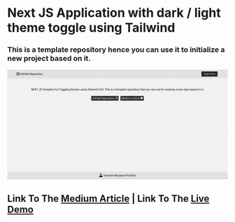 # Next JS Application with dark / light theme toggle using Tailwind

### This is a template repository hence you can use it to initialize a new project based on it.

![Alt Text](./public/nextJsTailwind.gif)

## Link To The [Medium Article](https://javascript.plainenglish.io/how-to-implement-dark-light-themes-in-a-next-js-app-using-context-hook-tailwindcss-336558dd4579)  |  Link To The [Live Demo](https://nextjs-tailwind.hmousavi.dev/)

